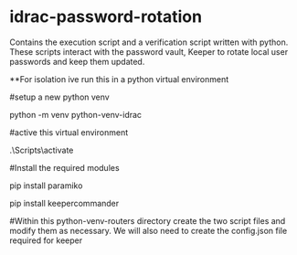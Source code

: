 # idrac-password-rotation
Contains the execution script and a verification script written with python. These scripts interact with the password vault, Keeper to rotate local user passwords and keep them updated.

**For isolation ive run this in a python virtual environment

#setup a new python venv

python -m venv python-venv-idrac

#active this virtual environment

.\Scripts\activate

#Install the required modules

pip install paramiko

pip install keepercommander


#Within this python-venv-routers directory create the two script files and modify them as necessary. We will also need to create the config.json file required for keeper
